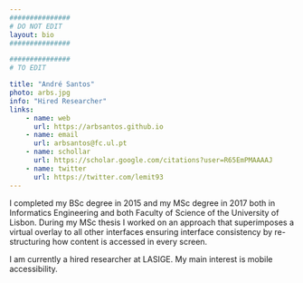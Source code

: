 ```yaml
---
###############
# DO NOT EDIT
layout: bio
###############

###############
# TO EDIT

title: "André Santos"
photo: arbs.jpg
info: "Hired Researcher"
links:
    - name: web
      url: https://arbsantos.github.io
    - name: email
      url: arbsantos@fc.ul.pt
    - name: schollar
      url: https://scholar.google.com/citations?user=R65EmPMAAAAJ
    - name: twitter
      url: https://twitter.com/lemit93
---
```


I completed my BSc degree in 2015 and my MSc degree in 2017 both in Informatics Engineering and both Faculty of Science of the University of Lisbon.
During my MSc thesis I worked on an approach that superimposes a virtual overlay to all other interfaces ensuring interface consistency by re-structuring how content is accessed in every screen.

I am currently a hired researcher at LASIGE.
My main interest is mobile accessibility.
